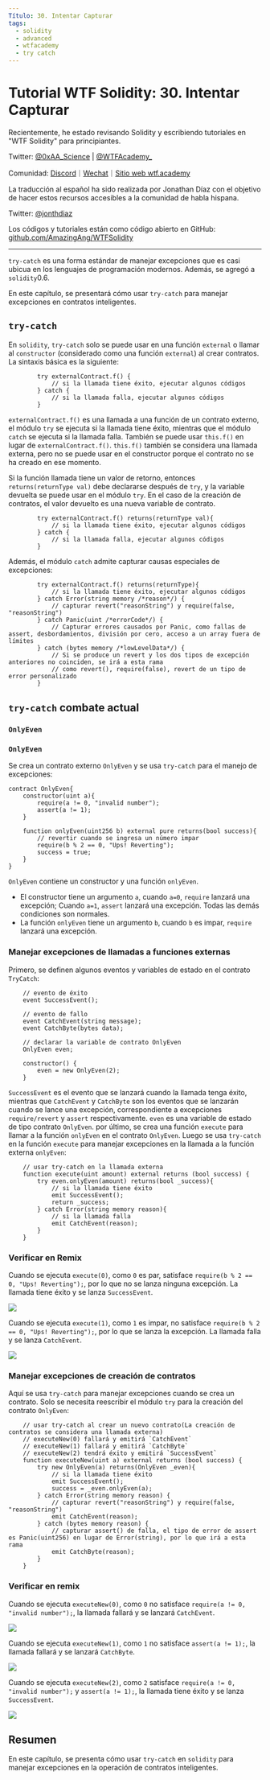 ```yaml
---
Título: 30. Intentar Capturar
tags:
  - solidity
  - advanced
  - wtfacademy
  - try catch
---
```


# Tutorial WTF Solidity: 30. Intentar Capturar

Recientemente, he estado revisando Solidity y escribiendo tutoriales en "WTF Solidity" para principiantes.

Twitter: [@0xAA_Science](https://twitter.com/0xAA_Science) | [@WTFAcademy_](https://twitter.com/WTFAcademy_)

Comunidad: [Discord](https://discord.gg/5akcruXrsk)｜[Wechat](https://docs.google.com/forms/d/e/1FAIpQLSe4KGT8Sh6sJ7hedQRuIYirOoZK_85miz3dw7vA1-YjodgJ-A/viewform?usp=sf_link)｜[Sitio web wtf.academy](https://wtf.academy)

La traducción al español ha sido realizada por Jonathan Díaz con el objetivo de hacer estos recursos accesibles a la comunidad de habla hispana.

Twitter: [@jonthdiaz](https://twitter.com/jonthdiaz)

Los códigos y tutoriales están como código abierto en GitHub: [github.com/AmazingAng/WTFSolidity](https://github.com/AmazingAng/WTFSolidity)

-----

`try-catch` es una forma estándar de manejar excepciones que es casi ubicua en los lenguajes de programación modernos. Además, se agregó a `solidity`0.6.

En este capítulo, se presentará cómo usar `try-catch` para manejar excepciones en contratos inteligentes.

## `try-catch`
En `solidity`, `try-catch` solo se puede usar en una función `external` o llamar al `constructor` (considerado como una función `external`) al crear contratos. La sintaxis básica es la siguiente:
```solidity
        try externalContract.f() {
            // si la llamada tiene éxito, ejecutar algunos códigos
        } catch {
            // si la llamada falla, ejecutar algunos códigos
        }
```

`externalContract.f()` es una llamada a una función de un contrato externo, el módulo `try` se ejecuta si la llamada tiene éxito, mientras que el módulo `catch` se ejecuta si la llamada falla.
También se puede usar `this.f()` en lugar de `externalContract.f()`. `this.f()` también se considera una llamada externa, pero no se puede usar en el constructor porque el contrato no se ha creado en ese momento.

Si la función llamada tiene un valor de retorno, entonces `returns(returnType val)` debe declararse después de `try`, y la variable devuelta se puede usar en el módulo `try`. En el caso de la creación de contratos, el valor devuelto es una nueva variable de contrato.
```solidity
        try externalContract.f() returns(returnType val){
            // si la llamada tiene éxito, ejecutar algunos códigos
        } catch {
            // si la llamada falla, ejecutar algunos códigos
        }
```

Además, el módulo `catch` admite capturar causas especiales de excepciones:

```solidity
        try externalContract.f() returns(returnType){
            // si la llamada tiene éxito, ejecutar algunos códigos
        } catch Error(string memory /*reason*/) {
            // capturar revert("reasonString") y require(false, "reasonString")
        } catch Panic(uint /*errorCode*/) {
            // Capturar errores causados por Panic, como fallas de assert, desbordamientos, división por cero, acceso a un array fuera de límites
        } catch (bytes memory /*lowLevelData*/) {
            // Si se produce un revert y los dos tipos de excepción anteriores no coinciden, se irá a esta rama
            // como revert(), require(false), revert de un tipo de error personalizado
        }
```

## `try-catch` combate actual
### `OnlyEven`
### `OnlyEven`
Se crea un contrato externo `OnlyEven` y se usa `try-catch` para el manejo de excepciones:
```solidity
contract OnlyEven{
    constructor(uint a){
        require(a != 0, "invalid number");
        assert(a != 1);
    }

    function onlyEven(uint256 b) external pure returns(bool success){
        // revertir cuando se ingresa un número impar
        require(b % 2 == 0, "Ups! Reverting");
        success = true;
    }
}
```
`OnlyEven` contiene un constructor y una función `onlyEven`.

- El constructor tiene un argumento `a`, cuando `a=0`, `require` lanzará una excepción; Cuando `a=1`, `assert` lanzará una excepción. Todas las demás condiciones son normales.
- La función `onlyEven` tiene un argumento `b`, cuando `b` es impar, `require` lanzará una excepción.

### Manejar excepciones de llamadas a funciones externas
Primero, se definen algunos eventos y variables de estado en el contrato `TryCatch`:
```solidity
    // evento de éxito
    event SuccessEvent();

    // evento de fallo
    event CatchEvent(string message);
    event CatchByte(bytes data);

    // declarar la variable de contrato OnlyEven
    OnlyEven even;

    constructor() {
        even = new OnlyEven(2);
    }
```
`SuccessEvent` es el evento que se lanzará cuando la llamada tenga éxito, mientras que `CatchEvent` y `CatchByte` son los eventos que se lanzarán cuando se lance una excepción, correspondiente a excepciones `require/revert` y `assert` respectivamente. `even` es una variable de estado de tipo contrato `OnlyEven`.
por último, se crea una función `execute` para llamar a la función `onlyEven` en el contrato `OnlyEven`. Luego se usa `try-catch` en la función `execute` para manejar excepciones en la llamada a la función externa `onlyEven`:
```solidity
    // usar try-catch en la llamada externa
    function execute(uint amount) external returns (bool success) {
        try even.onlyEven(amount) returns(bool _success){
            // si la llamada tiene éxito
            emit SuccessEvent();
            return _success;
        } catch Error(string memory reason){
            // si la llamada falla
            emit CatchEvent(reason);
        }
    }
```
### Verificar en Remix

Cuando se ejecuta `execute(0)`, como `0` es par, satisface `require(b % 2 == 0, "Ups! Reverting");`, por lo que no se lanza ninguna excepción. La llamada tiene éxito y se lanza `SuccessEvent`.

![](./img/30-1_en.jpg)

Cuando se ejecuta `execute(1)`, como `1` es impar, no satisface `require(b % 2 == 0, "Ups! Reverting");`, por lo que se lanza la excepción. La llamada falla y se lanza `CatchEvent`.

![](./img/30-2_en.jpg)

### Manejar excepciones de creación de contratos

Aquí se usa `try-catch` para manejar excepciones cuando se crea un contrato. Solo se necesita reescribir el módulo `try` para la creación del contrato `OnlyEven`:
```solidity
    // usar try-catch al crear un nuevo contrato(La creación de contratos se considera una llamada externa)
    // executeNew(0) fallará y emitirá `CatchEvent`
    // executeNew(1) fallará y emitirá `CatchByte`
    // executeNew(2) tendrá éxito y emitirá `SuccessEvent`
    function executeNew(uint a) external returns (bool success) {
        try new OnlyEven(a) returns(OnlyEven _even){
            // si la llamada tiene éxito
            emit SuccessEvent();
            success = _even.onlyEven(a);
        } catch Error(string memory reason) {
            // capturar revert("reasonString") y require(false, "reasonString")
            emit CatchEvent(reason);
        } catch (bytes memory reason) {
            // capturar assert() de falla, el tipo de error de assert es Panic(uint256) en lugar de Error(string), por lo que irá a esta rama
            emit CatchByte(reason);
        }
    }
```

### Verificar en remix
Cuando se ejecuta `executeNew(0)`, como `0` no satisface `require(a != 0, "invalid number");`, la llamada fallará y se lanzará `CatchEvent`.

![](./img/30-3_en.jpg)

Cuando se ejecuta `executeNew(1)`, como `1` no satisface `assert(a != 1);`, la llamada fallará y se lanzará `CatchByte`.

![](./img/30-4_en.jpg)

Cuando se ejecuta `executeNew(2)`, como `2` satisface `require(a != 0, "invalid number");` y `assert(a != 1);`, la llamada tiene éxito y se lanza `SuccessEvent`.

![](./img/30-5_en.jpg)

## Resumen
En este capítulo, se presenta cómo usar `try-catch` en `solidity` para manejar excepciones en la operación de contratos inteligentes.
